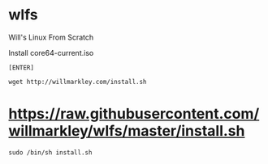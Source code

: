 # wlfs
Will's Linux From Scratch


Install core64-current.iso

`[ENTER]`

`wget http://willmarkley.com/install.sh`
# https://raw.githubusercontent.com/willmarkley/wlfs/master/install.sh

`sudo /bin/sh install.sh`
